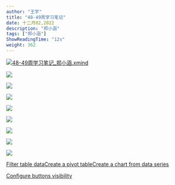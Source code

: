 ```yaml
---
author: "王宇"
title: "48-49周学习笔记"
date: 十二月02,2022
description: "郑小涵"
tags: ["郑小涵"]
ShowReadingTime: "12s"
weight: 362
---
```

[![](/s/-vky9ok/8401/008d09724398b50e93468e30a239d4f6d750af9b/4.1.1/_/download/resources/com.atlassian.confluence.plugins.confluence-view-file-macro:view-file-macro-resources/images/placeholder-medium-file.png)48-49周学习笔记\_郑小涵.xmind](/download/attachments/91141097/48-49%E5%91%A8%E5%AD%A6%E4%B9%A0%E7%AC%94%E8%AE%B0_%E9%83%91%E5%B0%8F%E6%B6%B5.xmind?version=1&modificationDate=1669976733534&api=v2)

![](/download/attachments/91141097/%E3%80%8A%E8%99%9A%E6%8B%9F%E6%95%B0%E5%AD%97%E4%BA%BA3.0%E3%80%8B--%E3%80%8A%E8%99%9A%E6%8B%9F%E6%95%B0%E5%AD%97%E4%BA%BA3.0%E3%80%8B.png?version=1&modificationDate=1669976794499&api=v2)

![](/download/attachments/91141097/%E3%80%8A%E8%99%9A%E6%8B%9F%E6%95%B0%E5%AD%97%E4%BA%BA3.0%E3%80%8B-2-%E7%AC%AC%E4%B8%80%E7%AB%A0%20%E8%99%9A%E6%8B%9F%E6%95%B0%E5%AD%97%E4%BA%BA%E7%AE%80%E5%8F%B2.png?version=1&modificationDate=1669976794842&api=v2)

![](/download/attachments/91141097/%E3%80%8A%E8%99%9A%E6%8B%9F%E6%95%B0%E5%AD%97%E4%BA%BA3.0%E3%80%8B-3-%E7%AC%AC%E4%BA%8C%E7%AB%A0%20%E8%99%9A%E6%8B%9F%E6%95%B0%E5%AD%97%E4%BA%BA%E4%BA%A7%E4%B8%9A%E8%A7%86%E5%9B%BE.png?version=1&modificationDate=1669976795103&api=v2)

![](/download/attachments/91141097/%E3%80%8A%E8%99%9A%E6%8B%9F%E6%95%B0%E5%AD%97%E4%BA%BA3.0%E3%80%8B-4-%E7%AC%AC%E4%BA%94%E7%AB%A0%20%E8%99%9A%E6%8B%9F%E6%95%B0%E5%AD%97%E4%BA%BA3.0%E7%9A%84%E6%A0%B8%E5%BF%83%E6%8A%80%E6%9C%AF%E6%A1%86%E6%9E%B6.png?version=2&modificationDate=1690857752631&api=v2)

  

  

![](/download/attachments/91141097/%E8%99%9A%E6%8B%9F%E4%BA%BA%E7%9B%B8%E5%85%B3--%E8%99%9A%E6%8B%9F%E4%BA%BA%E7%9B%B8%E5%85%B3%E8%B5%84%E6%96%99%E5%AD%A6%E4%B9%A0.png?version=1&modificationDate=1669976797623&api=v2)

  

![](/download/attachments/91141097/%E8%99%9A%E6%8B%9F%E4%BA%BA%E7%9B%B8%E5%85%B3-2-%E8%99%9A%E6%8B%9F%E4%BA%BA%E7%9B%B8%E5%85%B3%E6%8A%A5%E5%91%8A.png?version=1&modificationDate=1669976795725&api=v2)

  

![](/download/attachments/91141097/%E8%99%9A%E6%8B%9F%E4%BA%BA%E7%9B%B8%E5%85%B3-3-%E7%9F%A5%E8%AF%86%E5%9B%BE%E8%B0%B1.png?version=1&modificationDate=1669976796144&api=v2)

![](/download/attachments/91141097/%E8%99%9A%E6%8B%9F%E4%BA%BA%E7%9B%B8%E5%85%B3-4-%E5%AF%B9%E8%AF%9D%E7%AE%A1%E7%90%86%E7%B3%BB%E7%BB%9F.png?version=1&modificationDate=1669976797525&api=v2)

  

  

  

  

  

  

  

  

[Filter table data](#)[Create a pivot table](#)[Create a chart from data series](#)

[Configure buttons visibility](/users/tfac-settings.action)